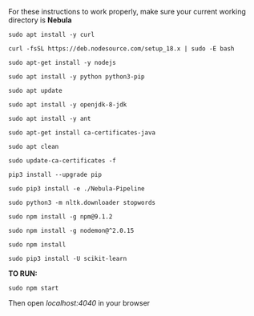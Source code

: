 For these instructions to work properly, make sure your current working directory is **Nebula**

```
sudo apt install -y curl
```

```
curl -fsSL https://deb.nodesource.com/setup_18.x | sudo -E bash 
```

```
sudo apt-get install -y nodejs
```

```
sudo apt install -y python python3-pip
```

```
sudo apt update
```

```
sudo apt install -y openjdk-8-jdk
```

```
sudo apt install -y ant
```

```
sudo apt-get install ca-certificates-java
```

```
sudo apt clean
```

```
sudo update-ca-certificates -f
```

```
pip3 install --upgrade pip
```

```
sudo pip3 install -e ./Nebula-Pipeline
```

```
sudo python3 -m nltk.downloader stopwords
```

```
sudo npm install -g npm@9.1.2
```

```
sudo npm install -g nodemon@^2.0.15
```

```
sudo npm install
```

```
sudo pip3 install -U scikit-learn
```

**TO RUN:**

```
sudo npm start
```

Then open *localhost:4040* in your browser